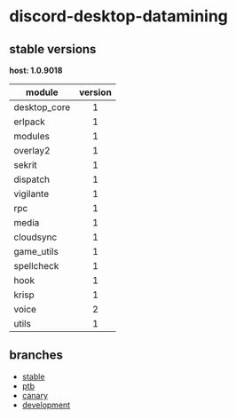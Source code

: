 # discord-desktop-datamining

## stable versions

**host: 1.0.9018**

| module | version |
| ------ | :-----: |
| desktop_core | 1 |
| erlpack | 1 |
| modules | 1 |
| overlay2 | 1 |
| sekrit | 1 |
| dispatch | 1 |
| vigilante | 1 |
| rpc | 1 |
| media | 1 |
| cloudsync | 1 |
| game_utils | 1 |
| spellcheck | 1 |
| hook | 1 |
| krisp | 1 |
| voice | 2 |
| utils | 1 |

## branches

- [stable](https://github.com/OpenAsar/discord-desktop-datamining/tree/stable)
- [ptb](https://github.com/OpenAsar/discord-desktop-datamining/tree/ptb)
- [canary](https://github.com/OpenAsar/discord-desktop-datamining/tree/canary)
- [development](https://github.com/OpenAsar/discord-desktop-datamining/tree/development)